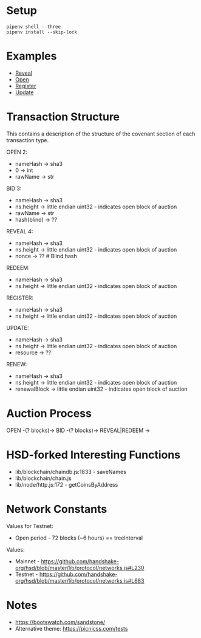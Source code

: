 # Setup

```
pipenv shell --three
pipenv install --skip-lock
```

# Examples

* [Reveal](http://localhost:8000/block/12589fe9cf320535eadbc1e570bdcc1365c225f9a6c9d2ee1cecd400a4b05e13)
* [Open](http://localhost:8000/block/c79504b17563bfee8ed47a4fb98b3661f9397741896ac362d1c56d4d93c6f5ba)
* [Register](https://hnsxplorer.com/block/9561fc91070d07ba54f8c2b43310cc629c6df04a1b92816f2268e124efdf1a19)
* [Update](https://hnsxplorer.com/block/e6c6d505ba2096fd773ad61e78f8b89769dd7e2e377073d4996d39fb6b905437)

# Transaction Structure

This contains a description of the structure of the covenant section of each
transaction type.

OPEN 2:

* nameHash -> sha3
* 0 -> int
* rawName -> str

BID 3:

* nameHash -> sha3
* ns.height -> little endian uint32 - indicates open block of auction
* rawName -> str
* hash(blind) -> ??

REVEAL 4:

* nameHash -> sha3
* ns.height -> little endian uint32 - indicates open block of auction
* nonce -> ??  # Blind hash

REDEEM:

* nameHash -> sha3
* ns.height -> little endian uint32 - indicates open block of auction

REGISTER:

* nameHash -> sha3
* ns.height -> little endian uint32 - indicates open block of auction

UPDATE:

* nameHash -> sha3
* ns.height -> little endian uint32 - indicates open block of auction
* resource -> ??

RENEW:

* nameHash -> sha3
* ns.height -> little endian uint32 - indicates open block of auction
* renewalBlock -> little endian uint32 - indicates open block of auction

# Auction Process

OPEN -(? blocks)-> BID -(? blocks)-> REVEAL|REDEEM ->

# HSD-forked Interesting Functions

* lib/blockchain/chaindb.js:1833 - saveNames
* lib/blockchain/chain.js
* lib/node/http.js:172 - getCoinsByAddress

# Network Constants

Values for Testnet:

* Open period - 72 blocks (~6 hours) == treeInterval

Values:

* Mainnet - https://github.com/handshake-org/hsd/blob/master/lib/protocol/networks.js#L230
* Testnet - https://github.com/handshake-org/hsd/blob/master/lib/protocol/networks.js#L683

# Notes

* https://bootswatch.com/sandstone/
* Alternative theme: https://picnicss.com/tests
